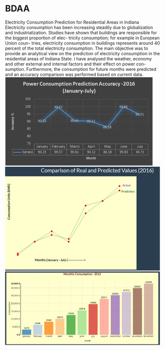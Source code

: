 # BDAA
Electricity Consumption Prediction for Residential Areas in Indiana
Electricity consumption has been increasing steadily due to
globalization and industrialization. Studies have shown that
buildings are responsible for the biggest proportion of elec-
tricity consumption; for example in European Union coun-
tries, electricity consumption in buildings represents around
40 percent of the total electricity consumption. The main
objective was to provide an analytical view on the prediction
of electricity consumption in the residential areas of Indiana
State. I have analysed the weather, economy and other
external and internal factors and their effect on power con-
sumption. Furthermore, the consumption for future months
were predicted and an accuracy comparison was performed
based on current data.
![alt text](https://github.com/sushray/BDAA/blob/master/src/resources/images/prediction_accuracy.png)
![alt text](https://github.com/sushray/BDAA/blob/master/src/resources/images/prediction.jpg)
![alt text](https://github.com/sushray/BDAA/blob/master/src/resources/images/energy.jpg)
